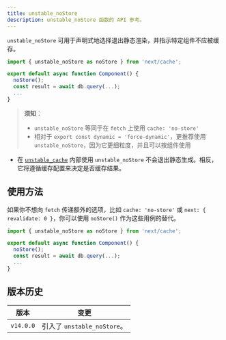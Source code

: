 ```yaml
---
title: unstable_noStore
description: unstable_noStore 函数的 API 参考。
---
```


`unstable_noStore` 可用于声明式地选择退出静态渲染，并指示特定组件不应被缓存。

```jsx
import { unstable_noStore as noStore } from 'next/cache';

export default async function Component() {
  noStore();
  const result = await db.query(...);
  ...
}
```

> **须知**：
>
> - `unstable_noStore` 等同于在 `fetch` 上使用 `cache: 'no-store'`
> - 相对于 `export const dynamic = 'force-dynamic'`，更推荐使用 `unstable_noStore`，因为它更细粒度，并且可以按组件使用

- 在 [`unstable_cache`](/docs/app/api-reference/functions/unstable_cache) 内部使用 `unstable_noStore` 不会退出静态生成。相反，它将遵循缓存配置来决定是否缓存结果。

## 使用方法

如果你不想向 `fetch` 传递额外的选项，比如 `cache: 'no-store'` 或 `next: { revalidate: 0 }`，你可以使用 `noStore()` 作为这些用例的替代。

```jsx
import { unstable_noStore as noStore } from 'next/cache';

export default async function Component() {
  noStore();
  const result = await db.query(...);
  ...
}
```

## 版本历史

| 版本   | 变更                        |
| --------- | ------------------------------ |
| `v14.0.0` | 引入了 `unstable_noStore`。 |